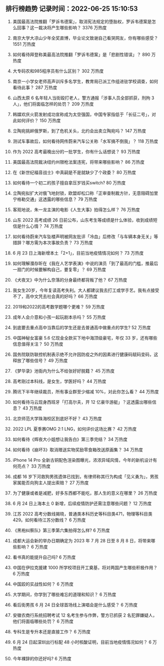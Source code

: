 
## 排行榜趋势 记录时间：2022-06-25 15:10:53
  
  1. 美国最高法院推翻「罗诉韦德案」，取消宪法规定的堕胎权，罗诉韦德案是怎么回事？这一裁决将产生哪些影响？ 3376 万热度
    
  2. 南京大学大凉山少年全奖直博，毕业论文致谢自己看哭网友，你有哪些感受？ 1551 万热度
    
  3. 如何看待拜登称美最高法院推翻「罗诉韦德案」是「悲剧性错误」？ 890 万热度
    
  4. 大专码农和985程序员有什么区别？ 302 万热度
    
  5. 南京一小学女老师高声训斥多名学生，教育局已派工作组进驻学校调查，如何看待此事？ 287 万热度
    
  6. 山西太原 6 名年轻人当街殴打老人，警方通报「涉事人员全部抓获，刑拘 3 人」，他们将面临怎样的处罚？ 209 万热度
    
  7. 韩媒欢庆火箭发射成功宣称成为太空强国，中国专家指低于「长征二号」，对此如何评价？ 150 万热度
    
  8. 立陶宛挑衅俄罗斯，到了危机关头，北约会出卖立陶宛吗？ 147 万热度
    
  9. 测试车事故后，如何看待网传蔚来汽车公关称「水军搞不倒我」？ 118 万热度
    
  10. 作为 2022 高考最晚出分的一批学生，你有什么话想说？ 93 万热度
    
  11. 美国最高法院裁决纽约州限枪法案违宪，将带来哪些影响？ 86 万热度
    
  12. 在《新世纪福音战士》中真嗣是不是就缺少了个政委？ 80 万热度
    
  13. 如何看待一个初二的孩子擅自拿压岁钱买switch? 80 万热度
    
  14. 立陶宛拟扩大对俄飞地封锁，欧盟却松口称「正审查制裁方针，无意阻碍加里宁格勒交通」这透露的哪些信息？ 79 万热度
    
  15. 客观地说，朱一龙主演的电影《人生大事》拍得怎么样？ 76 万热度
    
  16. 山东 2022 高考成绩 26 日前公布，山东考生等成绩是什么体验，收到成绩短信是什么心情？ 74 万热度
    
  17. 如何看待蔚来汽车坠楼声明被网友批评「冷血」后修改「与车辆本身无关」等措辞？哪方需为本次事故负责？ 73 万热度
    
  18. 6 月 23 日上海新增本土「2+1」，目前当地疫情情况如何？ 73 万热度
    
  19. 如何理解濮存昕在《我在人艺学表演》中说的演员「到了最高的门槛，推最后一扇门的时候要解构自己，要复零」？ 69 万热度
    
  20. 《犬夜叉》中为什么奈落的分身最终都背叛了他？ 67 万热度
    
  21. 我女生20岁，今年复读高考失利。大人都建议我去打工或学手艺。我有点接受不了，高中文凭去社会真的好吗？ 66 万热度
    
  22. 2019和2022的高考数学题哪个更难？ 59 万热度
    
  23. 成年人会介意和小孩一起玩剧本杀吗？ 55 万热度
    
  24. 到底要去重点高中当靠后的学生还是去普通高中做重点的学生? 52 万热度
    
  25. 中国神秘女富豪 5.6 亿现金全款买下地中海顶级豪宅，年仅 33 岁，还有哪些信息值得关注？ 50 万热度
    
  26. 国务院联防联控机制表示绝不允许因防疫之外的因素进行健康码赋码变码，这释放了哪些信号？ 49 万热度
    
  27. 《梦华录》池衙内为什么不给张好好脱籍？ 45 万热度
    
  28. 高考刚过本科线，是女生，学医好吗？ 44 万热度
    
  29. 腾讯下半年继续裁员，所有事业群至少缩减 10%，对此你怎么看？ 44 万热度
    
  30. 如何看待马云现身西班牙「打高尔夫，开 12 亿豪华游艇」？这透露出哪些信息？ 43 万热度
    
  31. 北京师范大学珠海校区到底好不好？ 43 万热度
    
  32. 2022 LPL 夏季赛OMG 2:1 LNG，如何评价这场比赛？ 42 万热度
    
  33. 如何看待《辉夜大小姐想让我告白》第三季完结？ 34 万热度
    
  34. 如何看待《崩坏3》取消赠送实物奖励零食箱改送原画集？ 34 万热度
    
  35. iPhone 14 Pro 全新古铜配色渲染图曝光，浓浓异域风情，今年的新机设计有何亮点？ 33 万热度
    
  36. 成都  16 岁下河救狗男孩遗体已找到，有律师称其行为构成「见义勇为」，男孩家属能否向狗主人提出索赔？ 27 万热度
    
  37. 为了健康或者是减肥，好多东西都不能吃，那人生的意义在哪里？ 26 万热度
    
  38. 6 月 24 日上海本土 0 新增，后续疫情防护还需注意哪些问题？ 12 万热度
    
  39. 江苏 2022 高考分数线揭晓，普通类本科历史等科目类471，物理等科目类429。如何看待江苏分数线？ 6 万热度
    
  40. 《黑袍纠察队》第三季第六集拍得怎么样? 6 万热度
    
  41. 成都大运会新的举办日期确定为 2023 年 7 月 28 日至 8 月 8 日，将带来哪些影响？ 6 万热度
    
  42. 看书真的能提升自己吗? 6 万热度
    
  43. 中国在伊拉克援建 1000 所学校项目开工奠基，将对两国产生哪些积极作用？ 6 万热度
    
  44. 中国跤的实战性如何？ 6 万热度
    
  45. 大学期间，你学到了哪些难忘的道理和知识？ 6 万热度
    
  46. 看后街男孩 6 月 24 日全球首场线上演唱会是什么感受？ 6 万热度
    
  47. 安徽农商行系统招聘考试 12 名考生参与作弊，警方已抓获 2 名犯罪嫌疑人，他们将面临哪些处罚？ 6 万热度
    
  48. 专科生是专升本还是直接工作？ 6 万热度
    
  49. 6 月 24 日起深圳出行标配 48 小时核酸证明，目前当地疫情情况如何？ 6 万热度
    
  50. 今年裸辞的你还好吗? 6 万热度
    